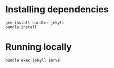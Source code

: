 # Installing dependencies

```
gem install bundler jekyll
bundle install
```

# Running locally

```
bundle exec jekyll serve
```